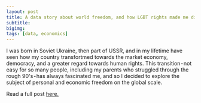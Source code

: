 ```yaml
---
layout: post
title: A data story about world freedom, and how LGBT rights made me discover a country I've never heard of.
subtitle: 
bigimg: 
tags: [data, economics]
---
```


I was born in Soviet Ukraine, then part of USSR, and in my lifetime have seen how my country transfortmed towards the market economy, democracy, and a greater regard towards human rights. This transition - not easy for so many people, including my parents who struggled through the rough 90's - has always fascinated me, and so I decided to explore the subject of personal and economic freedom on the global scale.

Read a full post <a href='https://medium.com/@mariadubrovska/the-state-of-freedom-14eb4f8200a3'>here. </a>
